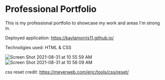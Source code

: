 # Professional Portfolio

This is my professional portfolio to showcase my work and areas I'm strong in.

Deployed application: https://kaylamorris11.github.io/

Technoligies used: HTML & CSS

![Screen Shot 2021-08-31 at 10 55 59 AM](https://user-images.githubusercontent.com/78561316/131554855-6547871e-329e-473b-8dcc-cc6431f05f03.png)
![Screen Shot 2021-08-31 at 10 56 09 AM](https://user-images.githubusercontent.com/78561316/131554859-71584687-06f8-42b3-a05e-abde59a75c19.png)






css reset credit: https://meyerweb.com/eric/tools/css/reset/
